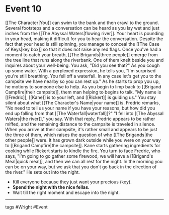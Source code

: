 # Event 10

[[The Character|You]] can swim to the bank and then crawl to the ground. Several footsteps and a conversation can be heard as you lay wet and just inches from the [[The Abyssal Waters|flowing river]]. Your heart is pounding in your head, making it difficult for you to hear the conversation. Despite the fact that your head is still spinning, you manage to conceal the [[The Case of Keys|key box]] so that it does not raise any red flags. Once you've had a moment to catch your breath, [[The Brigands|three people]] emerge from the tree line that runs along the riverbank. One of them knelt beside you and inquires about your well-being. You ask, "Did you see that?" As you cough up some water. With a perplexed expression, he tells you, "I'm surprised you're still breathing. You fell off a waterfall. In any case let's get you to the campsite we have nearby so you can rest up." As he starts to prop you up, he motions to someone else to help. As you begin to limp back to [[Brigand Campfire|their campsite]], them man helping to begins to talk. "My name is [[Fredric]], [[Kane]] is to your left, and [[Rickert]] is guiding us." You stay silent about what [[The Character's Name|your name]] is. Fredric remarks, "No need to tell us your name if you have your reasons, but how did you end up falling from that [[The Waterfall|waterfall]]?" "I fell into [[The Abyssal Waters|the river]]," you say. With that reply, Fredric appears to be rather miffed, and the remaining distance to the campsite is traveled in silence. When you arrive at their campsite, it's rather small and appears to be just the three of them, which raises the question of who [[The Brigands|the other people]] were. It has grown dark outside while you were on your way to [[Brigand Campfire|the campsite]]. Kane starts gathering ingredients for cooking while Rickert starts to kindle the fire. You turn to face Fredric, who says, "I'm going to go gather some firewood, we will have a [[Brigand's Meal|quick meal]], and then we can all rest for the night. In the morning you can be on your way, but we ask that you don't go back in the direction of the river." He sets out into the night.

- Kill everyone because they just want your precious (key).
- **Spend the night with the nice fellas.**
- Wait till the right moment and escape into the night.


---
tags #Wright  #Event 